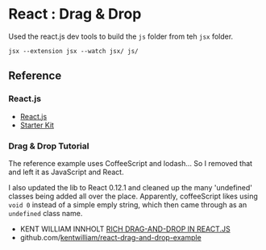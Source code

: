 # React : Drag & Drop

Used the react.js dev tools to build the `js` folder from teh `jsx` folder.

```
jsx --extension jsx --watch jsx/ js/
```

## Reference

### React.js

- [React.js](http://facebook.github.io/react/)
- [Starter Kit](http://facebook.github.io/react/docs/getting-started.html)

### Drag & Drop Tutorial

The reference example uses CoffeeScript and lodash... So I removed that and left it as JavaScript and React.

I also updated the lib to React 0.12.1 and cleaned up the many 'undefined' classes being added all over the place.
Apparently, coffeeScript likes using `void 0` instead of a simple emply string, which then came through as an `undefined` class name.

- KENT WILLIAM INNHOLT [RICH DRAG-AND-DROP IN REACT.JS](http://kentwilliam.com/articles/rich-drag-and-drop-in-react-js)
- github.com/[kentwilliam/react-drag-and-drop-example](https://github.com/kentwilliam/react-drag-and-drop-example)
